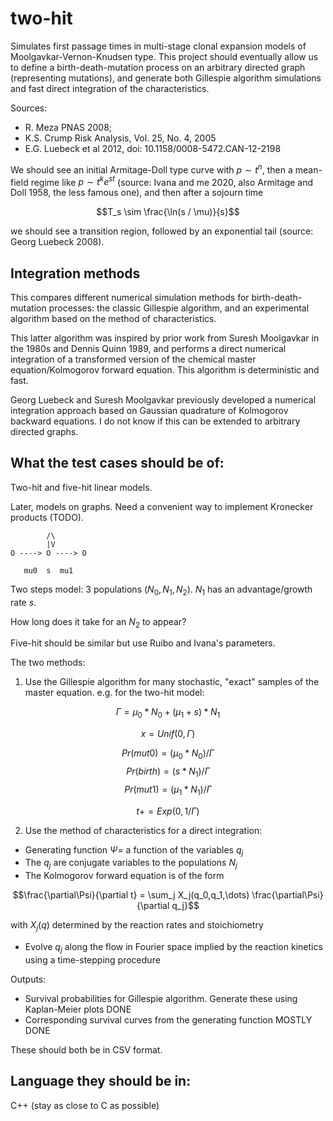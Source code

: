 two-hit
=======

Simulates first passage times in multi-stage clonal expansion models of
Moolgavkar-Vernon-Knudsen type. This project should eventually allow us to
define a birth-death-mutation process on an arbitrary directed graph
(representing mutations), and generate both Gillespie algorithm simulations and
fast direct integration of the characteristics.

Sources: 

 * R. Meza PNAS 2008; 
 * K.S. Crump Risk Analysis, Vol. 25, No. 4, 2005
 * E.G. Luebeck et al 2012, doi: 10.1158/0008-5472.CAN-12-2198

We should see an initial Armitage-Doll type curve with $p \sim t^n$, then a
mean-field regime like $p \sim t^k e^{s t}$ (source: Ivana and me 2020, also Armitage
and Doll 1958, the less famous one), and then after a sojourn time

$$T_s \sim \frac{\ln(s / \mu)}{s}$$

we should see a transition region, followed by an exponential tail (source:
Georg Luebeck 2008).

Integration methods
-------------------

This compares different numerical simulation methods for birth-death-mutation
processes: the classic Gillespie algorithm, and an experimental algorithm based on the method of
characteristics. 

This latter algorithm was inspired by prior work from
Suresh Moolgavkar in the 1980s and Dennis Quinn 1989, and performs a direct
numerical integration of a transformed version of the chemical master
equation/Kolmogorov forward equation. This algorithm is deterministic and fast.

Georg Luebeck and Suresh Moolgavkar previously developed a numerical integration
approach based on Gaussian quadrature of Kolmogorov backward equations. I do not
know if this can be extended to arbitrary directed graphs.

What the test cases should be of:
---------------------------------

Two-hit and five-hit linear models.

Later, models on graphs. Need a convenient way to implement Kronecker products
(TODO).

            /\
            |V
    O ----> O ----> O

       mu0  s  mu1

Two steps model: 3 populations $(N_0, N_1, N_2)$. $N_1$ has an advantage/growth rate $s$.

How long does it take for an $N_2$ to appear?

Five-hit should be similar but use Ruibo and Ivana's parameters.

The two methods:

1. Use the Gillespie algorithm for many stochastic, "exact" samples of the
master equation. e.g. for the two-hit model:

$$\Gamma = \mu_0 * N_0 + (\mu_1 + s) * N_1$$

$$x = Unif(0,\Gamma)$$

$$Pr(mut0) = (\mu_0 * N_0) / \Gamma$$
$$Pr(birth) = (s * N_1) / \Gamma$$
$$Pr(mut1) = (\mu_1 * N_1) / \Gamma $$

$$t += Exp(0, 1/\Gamma)$$

2. Use the method of characteristics for a direct integration:
  * Generating function $\Psi =$ a function of the variables $q_j$
  * The $q_j$ are conjugate variables to the populations $N_j$
  * The Kolmogorov forward equation is of the form

$$\frac{\partial\Psi}{\partial t} = \sum_j X_j(q_0,q_1,\dots) \frac{\partial\Psi}{\partial q_j}$$

with $X_j(q)$ determined by the reaction rates and stoichiometry

  * Evolve $q_j$ along the flow in Fourier space implied by the reaction kinetics
    using a time-stepping procedure

Outputs:

  * Survival probabilities for Gillespie algorithm. Generate these using Kaplan-Meier
    plots DONE
  * Corresponding survival curves from the generating function MOSTLY DONE

These should both be in CSV format.

Language they should be in:
---------------------------

C++ (stay as close to C as possible)
